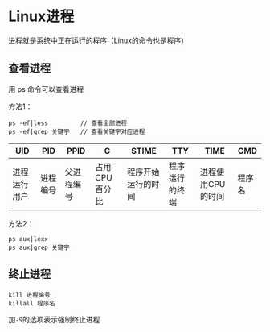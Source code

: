 # Linux进程

进程就是系统中正在运行的程序（Linux的命令也是程序）

## 查看进程

用 ps 命令可以查看进程

方法1：

```
ps -ef|less			// 查看全部进程
ps -ef|grep 关键字   // 查看关键字对应进程
```

| UID          | PID      | PPID       | C             | STIME              | TTY            | TIME              | CMD    |
| ------------ | -------- | ---------- | ------------- | ------------------ | -------------- | ----------------- | ------ |
| 进程运行用户 | 进程编号 | 父进程编号 | 占用CPU百分比 | 程序开始运行的时间 | 程序运行的终端 | 进程使用CPU的时间 | 程序名 |

方法2：

```
ps aux|lexx
ps aux|grep 关键字
```

## 终止进程

```
kill 进程编号
killall 程序名
```

加`-9`的选项表示强制终止进程

